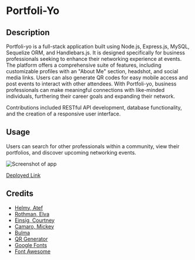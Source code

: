 # Portfoli-Yo

## Description

Portfoli-yo is a full-stack application built using Node.js, Express.js, MySQL, Sequelize ORM, and Handlebars.js. It is designed specifically for business professionals seeking to enhance their networking experience at events. The platform offers a comprehensive suite of features, including customizable profiles with an "About Me" section, headshot, and social media links. Users can also generate QR codes for easy mobile access and post events to interact with other attendees. With Portfoli-yo, business professionals can make meaningful connections with like-minded individuals, furthering their career goals and expanding their network.

Contributions included RESTful API development, database functionality, and the creation of a responsive user interface.

## Usage

Users can search for other professionals within a community, view their portfolios, and discover upcoming networking events. 

![Screenshot of app](./public/images/screencapture-localhost-3001-2023-05-04-14_03_54.png)

[Deployed Link]()

## Credits

- [Helmy, Atef](https://github.com/AtefHelmy)
- [Rothman, Elva](https://github.com/erothman1)
- [Einsig, Courtney](https://github.com/CmEinsig)
- [Camaro, Mickey](https://github.com/mcamarco)
- [Bulma](https://bulma.io/)
- [QR Generator](https://www.qr-code-generator.com)
- [Google Fonts](https://fonts.google.com/)
- [Font Awesome](https://fontawesome.com/)

